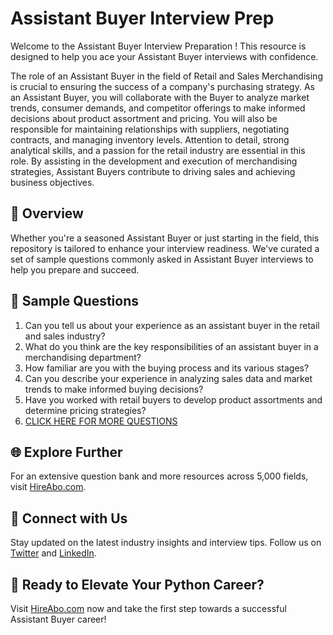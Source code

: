 # Assistant Buyer Interview Prep

Welcome to the Assistant Buyer Interview Preparation ! This resource is designed to help you ace your Assistant Buyer interviews with confidence.

The role of an Assistant Buyer in the field of Retail and Sales Merchandising is crucial to ensuring the success of a company's purchasing strategy. As an Assistant Buyer, you will collaborate with the Buyer to analyze market trends, consumer demands, and competitor offerings to make informed decisions about product assortment and pricing. You will also be responsible for maintaining relationships with suppliers, negotiating contracts, and managing inventory levels. Attention to detail, strong analytical skills, and a passion for the retail industry are essential in this role. By assisting in the development and execution of merchandising strategies, Assistant Buyers contribute to driving sales and achieving business objectives.

## 🚀 Overview

Whether you're a seasoned Assistant Buyer or just starting in the field, this repository is tailored to enhance your interview readiness. We've curated a set of sample questions commonly asked in Assistant Buyer interviews to help you prepare and succeed.

## 📝 Sample Questions

1. Can you tell us about your experience as an assistant buyer in the retail and sales industry?
2. What do you think are the key responsibilities of an assistant buyer in a merchandising department?
3. How familiar are you with the buying process and its various stages?
4. Can you describe your experience in analyzing sales data and market trends to make informed buying decisions?
5. Have you worked with retail buyers to develop product assortments and determine pricing strategies?
6. [CLICK HERE FOR MORE QUESTIONS](https://hireabo.com/job/22_3_9/Assistant%20Buyer)

## 🌐 Explore Further

For an extensive question bank and more resources across 5,000 fields, visit [HireAbo.com](https://www.hireabo.com).

## 📱 Connect with Us

Stay updated on the latest industry insights and interview tips. Follow us on [Twitter](https://twitter.com/hireabo) and [LinkedIn](https://www.linkedin.com/in/hire-abo-3609972a8/).

## 🚀 Ready to Elevate Your Python Career?

Visit [HireAbo.com](https://www.hireabo.com) now and take the first step towards a successful Assistant Buyer career!